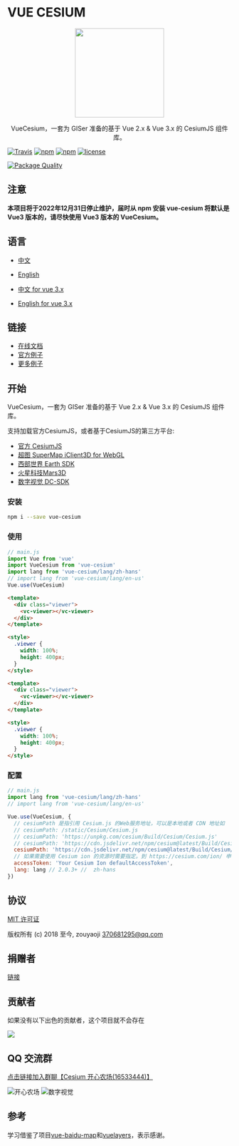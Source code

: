# VUE CESIUM

<p align="center">
  <img src="https://zouyaoji.top/vue-cesium/favicon.png" width="200px">
</p>
<p align="center">VueCesium，一套为 GISer 准备的基于 Vue 2.x & Vue 3.x 的 CesiumJS 组件库。</p>

[![Travis](https://img.shields.io/travis/zouyaoji/vue-cesium?style=plastic)](https://travis-ci.org/zouyaoji/vue-cesium)
[![npm](https://img.shields.io/npm/v/vue-cesium?style=plastic)](https://www.npmjs.com/package/vue-cesium)
[![npm](https://img.shields.io/npm/dm/vue-cesium?style=plastic)](https://www.npmjs.com/package/vue-cesium)
[![license](https://img.shields.io/github/license/zouyaoji/vue-cesium?style=plastic)](https://github.com/zouyaoji/vue-cesium/blob/master/LICENSE)
<!-- [![Coverage Status](https://img.shields.io/coveralls/github/zouyaoji/vue-cesium?style=plastic)](https://coveralls.io/github/zouyaoji/vue-cesium?branch=master) -->
[![Package Quality](https://npm.packagequality.com/shield/vue-cesium.svg)](https://packagequality.com/#?package=vue-cesium)

## 注意

**本项目将于2022年12月31日停止维护，届时从 npm 安装 vue-cesium 将默认是 Vue3 版本的，请尽快使用 Vue3 版本的 VueCesium。**

## 语言

- [中文](https://github.com/zouyaoji/vue-cesium-v2/blob/master/README.zh.md)
- [English](https://github.com/zouyaoji/vue-cesium-v2/blob/master/README.md)

- [中文 for vue 3.x](https://github.com/zouyaoji/vue-cesium/blob/dev/README.zh.md)
- [English for vue 3.x](https://github.com/zouyaoji/vue-cesium/blob/dev/README.md)

## 链接

- [在线文档](https://zouyaoji.top/vue-cesium-v2)
- [官方例子](https://sandcastle.cesium.com/)
- [更多例子](https://github.com/zouyaoji/vue-cesium-demo)

## 开始

VueCesium，一套为 GISer 准备的基于 Vue 2.x & Vue 3.x 的 CesiumJS 组件库。

支持加载官方CesiumJS，或者基于CesiumJS的第三方平台:

- [官方 CesiumJS](https://cesium.com/platform/cesiumjs/)
- [超图 SuperMap iClient3D for WebGL](http://support.supermap.com.cn:8090/webgl/web/index.html)
- [西部世界 Earth SDK](http://www.earthsdk.com/)
- [火星科技Mars3D](http://mars3d.cn/)
- [数字视觉 DC-SDK](http://dc.dvgis.cn/#/index)

### 安装

```bash
npm i --save vue-cesium
```

### 使用

```js
// main.js
import Vue from 'vue'
import VueCesium from 'vue-cesium'
import lang from 'vue-cesium/lang/zh-hans'
// import lang from 'vue-cesium/lang/en-us'
Vue.use(VueCesium)
```

```html
<template>
  <div class="viewer">
    <vc-viewer></vc-viewer>
  </div>
</template>

<style>
  .viewer {
    width: 100%;
    height: 400px;
  }
</style>
```

```html
<template>
  <div class="viewer">
    <vc-viewer></vc-viewer>
  </div>
</template>

<style>
  .viewer {
    width: 100%;
    height: 400px;
  }
</style>
```

### 配置

```js
// main.js
import lang from 'vue-cesium/lang/zh-hans'
// import lang from 'vue-cesium/lang/en-us'

Vue.use(VueCesium, {
  // cesiumPath 是指引用 Cesium.js 的Web服务地址，可以是本地或者 CDN 地址如
  // cesiumPath: /static/Cesium/Cesium.js
  // cesiumPath: 'https://unpkg.com/cesium/Build/Cesium/Cesium.js'
  // cesiumPath: 'https://cdn.jsdelivr.net/npm/cesium@latest/Build/Cesium/Cesium.js'
  cesiumPath: 'https://cdn.jsdelivr.net/npm/cesium@latest/Build/Cesium/Cesium.js',
  // 如果需要使用 Cesium ion 的资源时需要指定。到 https://cesium.com/ion/ 申请一个账户，获取Access Token。不指定的话可能导致 CesiumIon 的在线影像、地形加载失败。
  accessToken: 'Your Cesium Ion defaultAccessToken',
  lang: lang // 2.0.3+ //  zh-hans
})
```

## 协议

[MIT 许可证](https://opensource.org/licenses/MIT)

版权所有 (c) 2018 至今, zouyaoji <370681295@qq.com>

## 捐赠者

[链接](https://zouyaoji.top/vue-cesium/#/zh-CN/donations)


## 贡献者

如果没有以下出色的贡献者，这个项目就不会存在

<a href="https://github.com/zouyaoji/vue-cesium/graphs/contributors">
  <img src="https://contrib.rocks/image?repo=zouyaoji/vue-cesium" />
</a>

## QQ 交流群

[点击链接加入群聊【Cesium 开心农场(16533444)】](https://jq.qq.com/?_wv=1027&k=5BCrKOi)

![开心农场](https://zouyaoji.top/vue-cesium/images/开心农场.png) ![数字视觉](https://zouyaoji.top/vue-cesium/images/数字视觉.png)


## 参考

学习借鉴了项目[vue-baidu-map](https://github.com/Dafrok/vue-baidu-map)和[vuelayers](https://github.com/ghettovoice/vuelayers/)，表示感谢。
